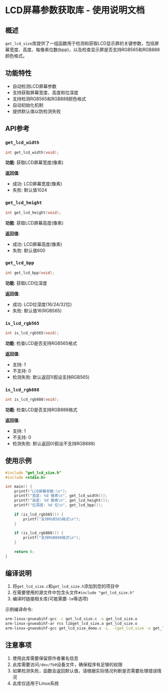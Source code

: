 # LCD屏幕参数获取库 - 使用说明文档

## 概述

`get_lcd_size`库提供了一组函数用于检测和获取LCD显示屏的关键参数，包括屏幕宽度、高度、每像素位数(bpp)，以及检查显示屏是否支持RGB565和RGB888颜色格式。

## 功能特性

- 自动检测LCD屏幕参数
- 支持获取屏幕宽度、高度和位深度
- 支持检测RGB565和RGB888颜色格式
- 自动初始化机制
- 提供默认值以防检测失败

## API参考

### `get_lcd_width`

```c
int get_lcd_width(void);
```

**功能**: 获取LCD屏幕宽度(像素)

**返回值**:
- 成功: LCD屏幕宽度(像素)
- 失败: 默认值1024

### `get_lcd_height`

```c
int get_lcd_height(void);
```

**功能**: 获取LCD屏幕高度(像素)

**返回值**:
- 成功: LCD屏幕高度(像素)
- 失败: 默认值600

### `get_lcd_bpp`

```c
int get_lcd_bpp(void);
```

**功能**: 获取LCD位深度

**返回值**:
- 成功: LCD位深度(16/24/32位)
- 失败: 默认值16(RGB565)

### `is_lcd_rgb565`

```c
int is_lcd_rgb565(void);
```

**功能**: 检查LCD是否支持RGB565格式

**返回值**:
- 支持: 1
- 不支持: 0
- 检测失败: 默认返回1(假设支持RGB565)

### `is_lcd_rgb888`

```c
int is_lcd_rgb888(void);
```

**功能**: 检查LCD是否支持RGB888格式

**返回值**:
- 支持: 1
- 不支持: 0
- 检测失败: 默认返回0(假设不支持RGB888)

## 使用示例

```c
#include "get_lcd_size.h"
#include <stdio.h>

int main() {
    printf("LCD屏幕参数:\n");
    printf("宽度: %d 像素\n", get_lcd_width());
    printf("高度: %d 像素\n", get_lcd_height());
    printf("位深度: %d 位\n", get_lcd_bpp());
    
    if (is_lcd_rgb565()) {
        printf("支持RGB565格式\n");
    }
    
    if (is_lcd_rgb888()) {
        printf("支持RGB888格式\n");
    }
    
    return 0;
}
```

## 编译说明

1. 将`get_lcd_size.c`和`get_lcd_size.h`添加到您的项目中
2. 在需要使用的源文件中包含头文件`#include "get_lcd_size.h"`
3. 编译时链接相关库(可能需要`-lm`等选项)

示例编译命令:
```bash
arm-linux-gnueabihf-gcc -c get_lcd_size.c -o get_lcd_size.o
arm-linux-gnueabihf-ar rcs libget_lcd_size.a get_lcd_size.o
arm-linux-gnueabihf-gcc get_lcd_size_demo.c -L. -lget_lcd_size -o get_lcd_size_demo
```

## 注意事项

1. 使用此库需要保留原作者署名信息
2. 此库需要访问`/dev/fb0`设备文件，确保程序有足够的权限
3. 如果检测失败，函数会返回默认值，请根据实际情况判断是否需要处理错误情况
4. 此库仅适用于Linux系统
